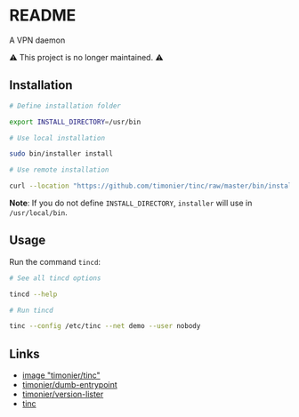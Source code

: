 # README

A VPN daemon

⚠️ This project is no longer maintained. ⚠️

## Installation

```sh
# Define installation folder

export INSTALL_DIRECTORY=/usr/bin

# Use local installation

sudo bin/installer install

# Use remote installation

curl --location "https://github.com/timonier/tinc/raw/master/bin/installer" | sudo sh -s -- install
```

__Note__: If you do not define `INSTALL_DIRECTORY`, `installer` will use in `/usr/local/bin`.

## Usage

Run the command `tincd`:

```sh
# See all tincd options

tincd --help

# Run tincd

tinc --config /etc/tinc --net demo --user nobody
```

## Links

* [image "timonier/tinc"](https://hub.docker.com/r/timonier/tinc/)
* [timonier/dumb-entrypoint](https://github.com/timonier/dumb-entrypoint)
* [timonier/version-lister](https://github.com/timonier/version-lister)
* [tinc](https://www.tinc-vpn.org/)
